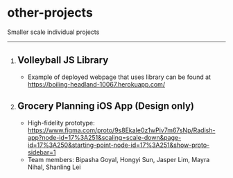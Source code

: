 # other-projects
Smaller scale individual projects
***
1. ## Volleyball JS Library
    * Example of deployed webpage that uses library can be found at https://boiling-headland-10067.herokuapp.com/
2. ## Grocery Planning iOS App (Design only)
    * High-fidelity prototype: https://www.figma.com/proto/9s8EkaIe0z1wPiv7m67sNp/Radish-app?node-id=17%3A251&scaling=scale-down&page-id=17%3A250&starting-point-node-id=17%3A251&show-proto-sidebar=1  
    * Team members: Bipasha Goyal, Hongyi Sun, Jasper Lim, Mayra Nihal, Shanling Lei

